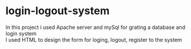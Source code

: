 # login-logout-system
In this project i used Apache server and mySql for grating a database and login system
<br>
I used HTML to design the form for loging, logout, register to the system
